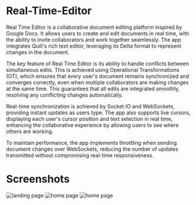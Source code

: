# Real-Time-Editor

Real Time Editor is a collaborative document editing platform inspired by Google Docs. It allows users to create and edit documents in real time, with the ability to invite collaborators and work together seamlessly. The app integrates Quill's rich text editor, leveraging its Delta format to represent changes in the document.

The key feature of Real Time Editor is its ability to handle conflicts between simultaneous edits. This is achieved using Operational Transformations (OT), which ensures that every user's document remains synchronized and converges correctly, even when multiple collaborators are making changes at the same time. This guarantees that all edits are integrated smoothly, resolving any conflicting changes automatically.

Real-time synchronization is achieved by Socket.IO and WebSockets, providing instant updates as users type. The app also supports live cursors, displaying each user's cursor position and text selection in real time, enhancing the collaborative experience by allowing users to see where others are working.

To maintain performance, the app implements throttling when sending document changes over WebSockets, reducing the number of updates transmitted without compromising real-time responsiveness.

# Screenshots

![landing page](https://i.imgur.com/RO24Cod.png)
![home page](https://i.imgur.com/hEWwCRW.png)
![home page](https://i.imgur.com/ZghMuON.png)
